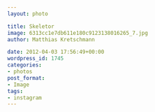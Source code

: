 ```yaml
---
layout: photo

title: Skeletor
image: 6313cc1e7db611e180c9123138016265_7.jpg
author: Matthias Kretschmann

date: 2012-04-03 17:56:49+00:00
wordpress_id: 1745
categories:
- photos
post_format:
- Image
tags:
- instagram
---
```



